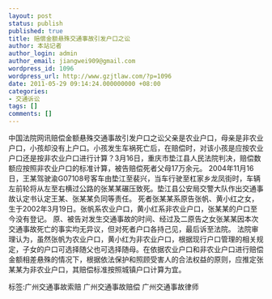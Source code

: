 ```yaml
---
layout: post
status: publish
published: true
title: 赔偿金额悬殊交通事故引发户口之讼
author: 本站记者
author_login: admin
author_email: jiangwei909@gmail.com
wordpress_id: 1096
wordpress_url: http://www.gzjtlaw.com/?p=1096
date: 2011-05-29 09:14:24.000000000 +08:00
categories:
- 交通诉讼
tags: []
comments: []
---
```

中国法院网讯赔偿金额悬殊交通事故引发户口之讼父亲是农业户口，母亲是非农业户口，小孩却没有上户口。小孩发生车祸死亡后，在赔偿时，对该小孩是应按农业户口还是按非农业户口进行计算？3月16日，重庆市垫江县人民法院判决，赔偿数额应按照非农业户口的标准计算，被告赔偿死者父母17万余元。 2004年11月16日，王某驾驶渝G07108号客车由垫江至裴兴，当车行驶至杠家乡龙凤街时，车辆左前轮将从左至右横过公路的张某某碾压致死。垫江县公安局交警大队作出交通事故认定书认定王某、张某某负同等责任。 死者张某某系原告张帆、黄小红之女，生于2002年3月19日。张帆系农业户口，黄小红系非农业户口，张某某的户口至今没有登记。 原、被告对发生交通事故的时间、经过及二原告之女张某某因本次交通事故死亡的事实均无异议，但对死者户口各持己见，最后诉至法院。 法院审理认为，虽然张帆为农业户口，黄小红为非农业户口，根据现行户口管理的相关规定，子女的户口可选择随父也可选择随母。在依据农业户口和非农业户口进行赔偿金额相差悬殊的情况下，根据依法保护和照顾受害人的合法权益的原则，应推定张某某为非农业户口，其赔偿标准按照城镇户口计算为宜。 标签:广州交通事故索赔 广州交通事故赔偿 广州交通事故律师
